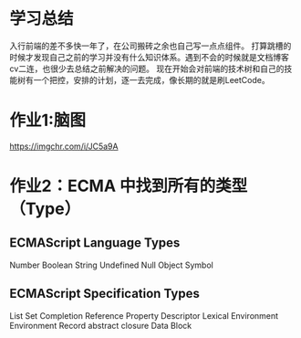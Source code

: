 # 学习总结

入行前端的差不多快一年了，在公司搬砖之余也自己写一点点组件。
打算跳槽的时候才发现自己之前的学习并没有什么知识体系。遇到不会的时候就是文档博客cv二连，也很少去总结之前解决的问题。
现在开始会对前端的技术树和自己的技能树有一个把控，安排的计划，逐一去完成，像长期的就是刷LeetCode。


# 作业1:脑图

https://imgchr.com/i/JC5a9A

# 作业2：ECMA 中找到所有的类型（Type）

## ECMAScript Language Types

Number
Boolean
String
Undefined
Null
Object
Symbol
## ECMAScript Specification Types

List
Set
Completion
Reference
Property Descriptor
Lexical Environment
Environment Record
abstract closure
Data Block